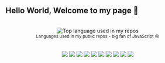 ## Hello World, Welcome to my page 👋

<!--
**dhgpcks123/dhgpcks123** is a ✨ _special_ ✨ repository because its `README.md` (this file) appears on your GitHub profile.

Here are some ideas to get you started:

- 🔭 I’m currently working on ...
- 🌱 I’m currently learning ...
- 👯 I’m looking to collaborate on ...
- 🤔 I’m looking for help with ...
- 💬 Ask me about ...
- 📫 How to reach me: ...
- 😄 Pronouns: ...
- ⚡ Fun fact: ...
-->

</br>

<div align="center">
  <img width="" src="https://github-readme-stats.vercel.app/api/top-langs/?username=dhgpcks123&layout=compact&hide_title=1&card_width=300" alt="Top language used in my repos" />
  <br />
  <small>Languages used in my public repos - big fan of JavaScript 😛</small>
  <br />
  <br />
</div>
</br>
<div align="center">
  <img src="https://img.shields.io/badge/-Java-gray?style=flat-circle&logo=java">
  <img src="https://img.shields.io/badge/-Spring-green?style=flat-circle&logo=spring">
  <img src="https://img.shields.io/badge/-JavaScript-yellow?style=flat-circle&logo=javascript">
  <img src="https://img.shields.io/badge/-VUE-lightGreen?style=flat-circle&logo=vue">
  <img src="https://img.shields.io/badge/-HTML5-orange?style=flat-circle&logo=html5">
  <img src="https://img.shields.io/badge/-CSS3-blue?style=flat-circle&logo=css3">
  <img src="https://img.shields.io/badge/-Git-black?style=flat-circle&logo=git">
  <img src="https://img.shields.io/badge/-AWS-9cf?style=flat-circle&logo=aws">
  <img src="https://img.shields.io/badge/-Mysql-white?style=flat-circle&logo=mysql">
  <img src="https://img.shields.io/badge/-Oracle-red?style=flat-circle&logo=Oracle">
</div>  
